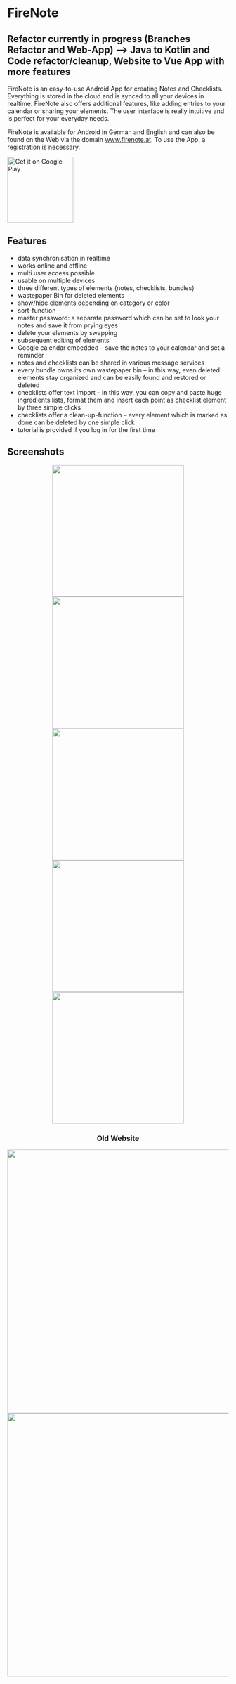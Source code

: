 # FireNote

<h2>Refactor currently in progress (Branches <strong>Refactor</strong> and <strong>Web-App</strong>) --> Java to Kotlin and Code refactor/cleanup, Website to Vue App with more features</h1>

FireNote is an easy-to-use Android App for creating Notes and Checklists. Everything is stored in the cloud and is synced to all your devices in realtime. FireNote also offers additional features, like adding entries to your calendar or sharing your elements. The user interface is really intuitive and is perfect for your everyday needs. 

FireNote is available for Android in German and English and can also be found on the Web via the domain <a href="https://www.firenote.at">www.firenote.at</a>. To use the App, a registration is necessary.

<a href='https://play.google.com/store/apps/details?id=com.sunilson.firenote&hl=en&pcampaignid=MKT-Other-global-all-co-prtnr-py-PartBadge-Mar2515-1'><img width="150" alt='Get it on Google Play' src='https://play.google.com/intl/en_us/badges/images/generic/en_badge_web_generic.png'/></a>

## Features

*	data synchronisation in realtime 
*	works online and offline
*	multi user access possible 
*	usable on multiple devices 
*	three different types of elements (notes, checklists, bundles)
*	wastepaper Bin for deleted elements 
*	show/hide elements depending on category or color 
*	sort-function
*	master password: a separate password which can be set to look your notes and save it from prying eyes 
*	delete your elements by swapping 
*	subsequent editing of elements 
*	Google calendar embedded – save the notes to your calendar and set a reminder
*	notes and checklists can be shared in various message services
*	every bundle owns its own wastepaper bin – in this way, even deleted elements stay organized and can be easily found and restored or deleted
*	checklists offer text import – in this way, you can copy and paste huge ingredients lists, format them and insert each point as checklist element by three simple clicks
*	checklists offer a clean-up-function – every element which is marked as done can be deleted by one simple click 
*	tutorial is provided if you log in for the first time 

## Screenshots

<div align="center">
<img src="http://i.imgur.com/zmdAOsC.png" width="300">
<img src="http://i.imgur.com/RLGO0Tm.png" width="300">
<img src="http://i.imgur.com/caOEwE0.png" width="300">
<img src="http://i.imgur.com/mRb80kq.png" width="300">
<img src="http://i.imgur.com/sJU5xxn.png" width="300">

### Old Website
  
<img src="https://i.imgur.com/L6AHTcl.jpg" width="600">
<img src="https://i.imgur.com/1cZsHSZ.jpg" width="600">
</div>
